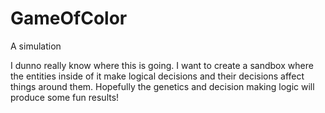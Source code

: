 # GameOfColor
A simulation

I dunno really know where this is going. I want to create a sandbox where the entities inside of it make logical decisions and their decisions affect things around them. Hopefully the genetics and decision making logic will produce some fun results!
